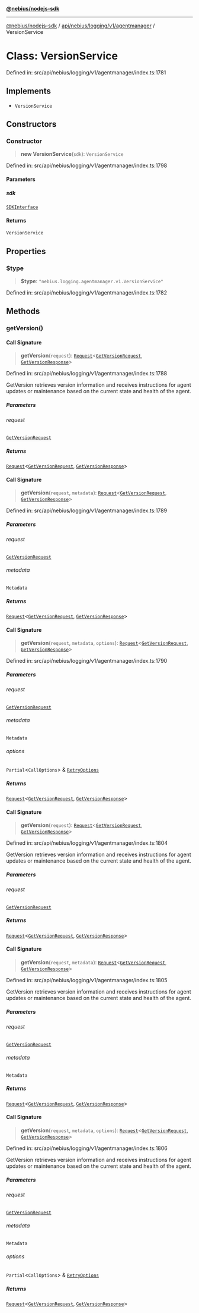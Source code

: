 [**@nebius/nodejs-sdk**](../../../../../../README.md)

---

[@nebius/nodejs-sdk](../../../../../../README.md) / [api/nebius/logging/v1/agentmanager](../README.md) / VersionService

# Class: VersionService

Defined in: src/api/nebius/logging/v1/agentmanager/index.ts:1781

## Implements

- `VersionService`

## Constructors

### Constructor

> **new VersionService**(`sdk`): `VersionService`

Defined in: src/api/nebius/logging/v1/agentmanager/index.ts:1798

#### Parameters

##### sdk

[`SDKInterface`](../../../../../../sdk/interfaces/SDKInterface.md)

#### Returns

`VersionService`

## Properties

### $type

> **$type**: `"nebius.logging.agentmanager.v1.VersionService"`

Defined in: src/api/nebius/logging/v1/agentmanager/index.ts:1782

## Methods

### getVersion()

#### Call Signature

> **getVersion**(`request`): [`Request`](../../../../../../runtime/request/classes/Request.md)\<[`GetVersionRequest`](../interfaces/GetVersionRequest.md), [`GetVersionResponse`](../interfaces/GetVersionResponse.md)\>

Defined in: src/api/nebius/logging/v1/agentmanager/index.ts:1788

GetVersion retrieves version information and receives instructions for agent updates
or maintenance based on the current state and health of the agent.

##### Parameters

###### request

[`GetVersionRequest`](../interfaces/GetVersionRequest.md)

##### Returns

[`Request`](../../../../../../runtime/request/classes/Request.md)\<[`GetVersionRequest`](../interfaces/GetVersionRequest.md), [`GetVersionResponse`](../interfaces/GetVersionResponse.md)\>

#### Call Signature

> **getVersion**(`request`, `metadata`): [`Request`](../../../../../../runtime/request/classes/Request.md)\<[`GetVersionRequest`](../interfaces/GetVersionRequest.md), [`GetVersionResponse`](../interfaces/GetVersionResponse.md)\>

Defined in: src/api/nebius/logging/v1/agentmanager/index.ts:1789

##### Parameters

###### request

[`GetVersionRequest`](../interfaces/GetVersionRequest.md)

###### metadata

`Metadata`

##### Returns

[`Request`](../../../../../../runtime/request/classes/Request.md)\<[`GetVersionRequest`](../interfaces/GetVersionRequest.md), [`GetVersionResponse`](../interfaces/GetVersionResponse.md)\>

#### Call Signature

> **getVersion**(`request`, `metadata`, `options`): [`Request`](../../../../../../runtime/request/classes/Request.md)\<[`GetVersionRequest`](../interfaces/GetVersionRequest.md), [`GetVersionResponse`](../interfaces/GetVersionResponse.md)\>

Defined in: src/api/nebius/logging/v1/agentmanager/index.ts:1790

##### Parameters

###### request

[`GetVersionRequest`](../interfaces/GetVersionRequest.md)

###### metadata

`Metadata`

###### options

`Partial`\<`CallOptions`\> & [`RetryOptions`](../../../../../../runtime/request/interfaces/RetryOptions.md)

##### Returns

[`Request`](../../../../../../runtime/request/classes/Request.md)\<[`GetVersionRequest`](../interfaces/GetVersionRequest.md), [`GetVersionResponse`](../interfaces/GetVersionResponse.md)\>

#### Call Signature

> **getVersion**(`request`): [`Request`](../../../../../../runtime/request/classes/Request.md)\<[`GetVersionRequest`](../interfaces/GetVersionRequest.md), [`GetVersionResponse`](../interfaces/GetVersionResponse.md)\>

Defined in: src/api/nebius/logging/v1/agentmanager/index.ts:1804

GetVersion retrieves version information and receives instructions for agent updates
or maintenance based on the current state and health of the agent.

##### Parameters

###### request

[`GetVersionRequest`](../interfaces/GetVersionRequest.md)

##### Returns

[`Request`](../../../../../../runtime/request/classes/Request.md)\<[`GetVersionRequest`](../interfaces/GetVersionRequest.md), [`GetVersionResponse`](../interfaces/GetVersionResponse.md)\>

#### Call Signature

> **getVersion**(`request`, `metadata`): [`Request`](../../../../../../runtime/request/classes/Request.md)\<[`GetVersionRequest`](../interfaces/GetVersionRequest.md), [`GetVersionResponse`](../interfaces/GetVersionResponse.md)\>

Defined in: src/api/nebius/logging/v1/agentmanager/index.ts:1805

GetVersion retrieves version information and receives instructions for agent updates
or maintenance based on the current state and health of the agent.

##### Parameters

###### request

[`GetVersionRequest`](../interfaces/GetVersionRequest.md)

###### metadata

`Metadata`

##### Returns

[`Request`](../../../../../../runtime/request/classes/Request.md)\<[`GetVersionRequest`](../interfaces/GetVersionRequest.md), [`GetVersionResponse`](../interfaces/GetVersionResponse.md)\>

#### Call Signature

> **getVersion**(`request`, `metadata`, `options`): [`Request`](../../../../../../runtime/request/classes/Request.md)\<[`GetVersionRequest`](../interfaces/GetVersionRequest.md), [`GetVersionResponse`](../interfaces/GetVersionResponse.md)\>

Defined in: src/api/nebius/logging/v1/agentmanager/index.ts:1806

GetVersion retrieves version information and receives instructions for agent updates
or maintenance based on the current state and health of the agent.

##### Parameters

###### request

[`GetVersionRequest`](../interfaces/GetVersionRequest.md)

###### metadata

`Metadata`

###### options

`Partial`\<`CallOptions`\> & [`RetryOptions`](../../../../../../runtime/request/interfaces/RetryOptions.md)

##### Returns

[`Request`](../../../../../../runtime/request/classes/Request.md)\<[`GetVersionRequest`](../interfaces/GetVersionRequest.md), [`GetVersionResponse`](../interfaces/GetVersionResponse.md)\>
